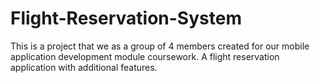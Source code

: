 # Flight-Reservation-System
This is a project that we as a group of 4 members created for our mobile application development module coursework. A flight reservation application with additional features.

